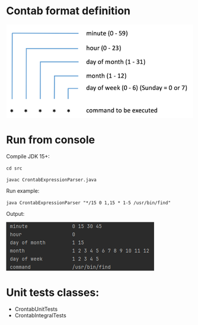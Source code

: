 # Contab format definition
![crontab_definition.png](crontab_definition.png)

# Run from console
Compile JDK 15+:

`cd src`

`javac CrontabExpressionParser.java`

Run example:

`java CrontabExpressionParser "*/15 0 1,15 * 1-5 /usr/bin/find" `

Output:

![crontab_output_exemple.png](crontab_output_exemple.png)

# Unit tests classes:
- CrontabUnitTests
- CrontabIntegralTests